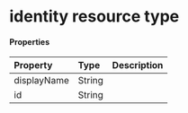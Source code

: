 # identity resource type



#### Properties
| Property	   | Type	|Description|
|:---------------|:--------|:----------|
|displayName|String||
|id|String||
